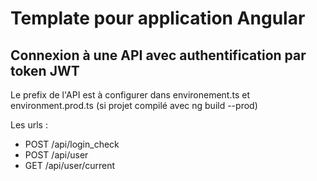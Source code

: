 # Template pour application Angular 
## Connexion à une API avec authentification par token JWT

Le prefix de l'API est à configurer dans environement.ts et environment.prod.ts (si projet compilé avec ng build --prod)

Les urls :
 * POST /api/login_check
 * POST /api/user 
 * GET /api/user/current
